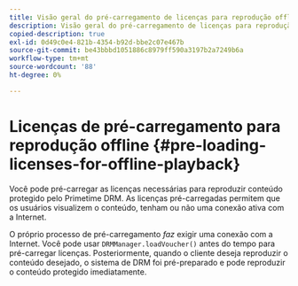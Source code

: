 ```yaml
---
title: Visão geral do pré-carregamento de licenças para reprodução offline
description: Visão geral do pré-carregamento de licenças para reprodução offline
copied-description: true
exl-id: 0d49c0e4-821b-4354-b92d-bbe2c07e467b
source-git-commit: be43bbbd1051886c8979ff590a3197b2a7249b6a
workflow-type: tm+mt
source-wordcount: '88'
ht-degree: 0%

---
```


# Licenças de pré-carregamento para reprodução offline {#pre-loading-licenses-for-offline-playback}

Você pode pré-carregar as licenças necessárias para reproduzir conteúdo protegido pelo Primetime DRM. As licenças pré-carregadas permitem que os usuários visualizem o conteúdo, tenham ou não uma conexão ativa com a Internet.

O próprio processo de pré-carregamento *faz* exigir uma conexão com a Internet. Você pode usar `DRMManager.loadVoucher()` antes do tempo para pré-carregar licenças. Posteriormente, quando o cliente deseja reproduzir o conteúdo desejado, o sistema de DRM foi pré-preparado e pode reproduzir o conteúdo protegido imediatamente.
